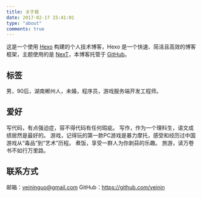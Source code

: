 ```yaml
---
title: 关于我
date: 2017-02-17 15:41:01
type: "about"
comments: true
---
```


这是一个使用 [Hexo](https://hexo.io/) 构建的个人技术博客，Hexo 是一个快速、简洁且高效的博客框架，主题使用的是 [NexT](https://github.com/iissnan/hexo-theme-next)，本博客托管于 [GitHub](https://github.com/Veinin/blog)。

## 标签

男，90后，湖南郴州人，未婚，程序员，游戏服务端开发工程师。

## 爱好

写代码，有点强迫症，容不得代码有任何瑕疵。
写作，作为一个理科生，语文成绩居然是最好的。
游戏，记得玩的第一款PC游戏是暴力摩托，感受和经历过中国游戏从“毒品”到“艺术”历程。
煮饭，享受一群人为你剥蒜的乐趣。
旅游，读万卷书不如行万里路。

## 联系方式

邮箱：veininguo@gmail.com
GitHub：https://github.com/veinin
